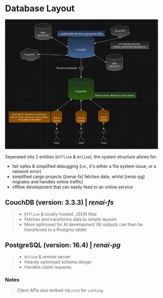 # Database Layout

![database_layout.png](./database_layout.png)

Seperated into 2 entities (`Offline` & `Online`), the system structure allows for:
- fail-safes & simplified debugging (i.e., it's either a file system issue, or a network error)
- simplified cargo projects ([renai-fs] fetches data, whilst [renai-pg] migrates and handles online traffic)
- offline development that can easily feed to an online service

## CouchDB (version: 3.3.3) | *renai-fs*
> - `Offline` & locally-hosted .JSON files
> - Fetches and transforms data to simple layouts
> - More optimised for AI development (AI outputs can then be transferred to a Postgres table)

## PostgreSQL (version: 16.4) | *renai-pg*
> - `Online` & remote server
> - Heavily optimised schema design
> - Handles client requests

### Notes
> Client APIs also embed `SQLite3` for `caching`.